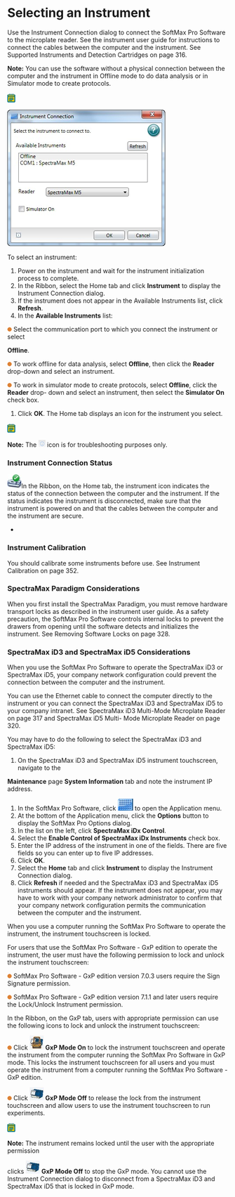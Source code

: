 # Selecting an Instrument

Use the Instrument Connection dialog to connect the SoftMax Pro Software to the microplate reader. See the instrument user guide for instructions to connect the cables between the computer and the instrument. See Supported Instruments and Detection Cartridges on page 316.

**Note:** You can use the software without a physical connection between the computer and the instrument in Offline mode to do data analysis or in Simulator mode to create protocols.

![](<../../../.gitbook/assets/0 (1) (1) (1) (1) (1) (1) (1) (1) (1) (1) (1) (1) (1).png>)

![](<../../../.gitbook/assets/1 (2) (1).jpeg>)

To select an instrument:

1. Power on the instrument and wait for the instrument initialization process to complete.
2. In the Ribbon, select the Home tab and click **Instrument** to display the Instrument Connection dialog.
3. If the instrument does not appear in the Available Instruments list, click **Refresh**.
4. In the **Available Instruments** list:

![](<../../../.gitbook/assets/2 (22).png>) Select the communication port to which you connect the instrument or select

**Offline**.

![](<../../../.gitbook/assets/3 (2) (1) (1) (1) (1).png>) To work offline for data analysis, select **Offline**, then click the **Reader** drop-down and select an instrument.

![](<../../../.gitbook/assets/4 (2) (1) (1) (1).png>) To work in simulator mode to create protocols, select **Offline**, click the **Reader** drop- down and select an instrument, then select the **Simulator On** check box.

1. Click **OK**. The Home tab displays an icon for the instrument you select.

![](<../../../.gitbook/assets/5 (1) (1) (1) (1) (1) (1) (1) (1) (1).png>)

**Note:** The ![](<../../../.gitbook/assets/6 (2) (1) (1) (1).png>) icon is for troubleshooting purposes only.

### Instrument Connection Status

![](<../../../.gitbook/assets/7 (1) (1) (1).jpeg>)In the Ribbon, on the Home tab, the instrument icon indicates the status of the connection between the computer and the instrument. If the status indicates the instrument is disconnected, make sure that the instrument is powered on and that the cables between the computer and the instrument are secure.

*

### Instrument Calibration

You should calibrate some instruments before use. See Instrument Calibration on page 352.

### SpectraMax Paradigm Considerations

When you first install the SpectraMax Paradigm, you must remove hardware transport locks as described in the instrument user guide. As a safety precaution, the SoftMax Pro Software controls internal locks to prevent the drawers from opening until the software detects and initializes the instrument. See Removing Software Locks on page 328.

### SpectraMax iD3 and SpectraMax iD5 Considerations

When you use the SoftMax Pro Software to operate the SpectraMax iD3 or SpectraMax iD5, your company network configuration could prevent the connection between the computer and the instrument.

You can use the Ethernet cable to connect the computer directly to the instrument or you can connect the SpectraMax iD3 and SpectraMax iD5 to your company intranet. See SpectraMax iD3 Multi-Mode Microplate Reader on page 317 and SpectraMax iD5 Multi- Mode Microplate Reader on page 320.

You may have to do the following to select the SpectraMax iD3 and SpectraMax iD5:

1. On the SpectraMax iD3 and SpectraMax iD5 instrument touchscreen, navigate to the

**Maintenance** page **System Information** tab and note the instrument IP address.

1. In the SoftMax Pro Software, click ![](<../../../.gitbook/assets/10 (1) (1) (1).jpeg>) to open the Application menu.
2. At the bottom of the Application menu, click the **Options** button to display the SoftMax Pro Options dialog.
3. In the list on the left, click **SpectraMax iDx Control**.
4. Select the **Enable Control of SpectraMax iDx Instruments** check box.
5. Enter the IP address of the instrument in one of the fields. There are five fields so you can enter up to five IP addresses.
6. Click **OK**.
7. Select the **Home** tab and click **Instrument** to display the Instrument Connection dialog.
8. Click **Refresh** if needed and the SpectraMax iD3 and SpectraMax iD5 instruments should appear. If the instrument does not appear, you may have to work with your company network administrator to confirm that your company network configuration permits the communication between the computer and the instrument.

When you use a computer running the SoftMax Pro Software to operate the instrument, the instrument touchscreen is locked.

For users that use the SoftMax Pro Software - GxP edition to operate the instrument, the user must have the following permission to lock and unlock the instrument touchscreen:

![](<../../../.gitbook/assets/11 (15).png>) SoftMax Pro Software - GxP edition version 7.0.3 users require the Sign Signature permission.

![](<../../../.gitbook/assets/12 (1) (1) (1) (1) (1) (1) (1) (1) (1).png>) SoftMax Pro Software - GxP edition version 7.1.1 and later users require the Lock/Unlock Instrument permission.

In the Ribbon, on the GxP tab, users with appropriate permission can use the following icons to lock and unlock the instrument touchscreen:

![](<../../../.gitbook/assets/13 (1) (1) (1) (1) (1) (1) (1) (1).png>) Click ![](<../../../.gitbook/assets/14 (1).jpeg>) **GxP Mode On** to lock the instrument touchscreen and operate the instrument from the computer running the SoftMax Pro Software in GxP mode. This locks the instrument touchscreen for all users and you must operate the instrument from a computer running the SoftMax Pro Software - GxP edition.

![](<../../../.gitbook/assets/15 (12).png>) Click ![](<../../../.gitbook/assets/16 (1) (1).jpeg>) **GxP Mode Off** to release the lock from the instrument touchscreen and allow users to use the instrument touchscreen to run experiments.

![](<../../../.gitbook/assets/17 (1) (1) (1) (1) (1) (1) (1).png>)

**Note:** The instrument remains locked until the user with the appropriate permission

clicks ![](<../../../.gitbook/assets/18 (1) (1) (1).jpeg>) **GxP Mode Off** to stop the GxP mode. You cannot use the Instrument Connection dialog to disconnect from a SpectraMax iD3 and SpectraMax iD5 that is locked in GxP mode.
